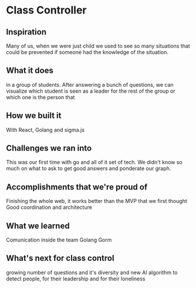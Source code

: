 # Class Controller

## Inspiration
Many of us, when we were just child we used to see so many situations that could be prevented if someone had the knowledge of the situation. 

## What it does
in a group of students. After answering a bunch of questions, we can visualize which student is seen as a leader for the rest of the group or which one is the person that

## How we built it
With React, Golang and sigma.js

## Challenges we ran into
This was our first time with go and all of it set of tech. 
We didn't know so much on what to ask to get good answers and ponderate our graph.


## Accomplishments that we're proud of
Finishing the whole web, it works better than the MVP that we first thought
Good coordination and architecture

## What we learned
Comunication inside the team
Golang
Gorm

## What's next for class control
growing number of questions and it's diversity and new AI algorithm to detect people, for their leadership and for their loneliness
